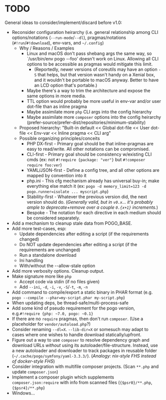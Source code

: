 # TODO

General ideas to consider/implement/discard before v1.0:

* Reconsider configuration heirarchy (i.e. general relationship among CLI options/notations (`--run-mode`/`--dl`), pragmas/notations (`#!run`/`#!download`), env-vars, and `~/.config`)
    * Why / Reasons / Examples
        * Linux and macOS don't pass shebang args the same way, so `/usr/bin/env pogo --foo' doesn't work on Linux. Allowing all CLI options to be accessible as pragmas would mitigate this limit.
            * (Reportedly, newer versions of coreutils may have an option `-S` that helps, but that version wasn't handy on a Xenial box, and it wouldn't be portable to macOS anyway. Better to have an LCD option that's portable.)
        * Maybe there's a way to trim the architecture and expose the same options in more media.
        * TTL option would probably be more useful in env-var and/or user dot-file than as inline pragma
        * Maybe assimilate more `php` CLI args into the config hierarchy
        * Maybe assimilate more `composer` options into the config heirarchy (prefer-source/prefer-dist/repositories/minimum-stability)
    * Proposed hierarchy: "Built-in default << Global dot-file << User dot-file << Env-var << Inline pragma << CLI arg"
    * Possible organizing principles/conceits
        * PHP DX-first - Primary goal should be that inline-pragmas are easy to read/write. All other notations can be compromised.
        * CLI-first - Primary goal should be consistency w/existing CLI cmds (ex: not `#!require {package: "ver"}` but `#!composer require foo:ver`)
        * YAML/JSON-first - Define a config tree, and all other options are mapped by convention into it
        * php.ini - This cfg mechanism already has universal buy-in; make everything else match it (ex: `pogo -d memory_limit=123 -d pogo.runner=isolate ... myscript.php`)
        * Stability-first - Whatever the previous version did, the next version should do. (*Generally valid, but in `v0.x`... it's probably ample to deprecate+remove over a couple `0.{x+1}` increments.*)
        * Bespoke - The notation for each directive in each medium should be considered separately.
* Add a mechanism to cleanup stale data from POGO_BASE.
* Add more test-cases, esp:
    * Update dependencies after editing a script (if the requirements changed)
    * Do NOT update dependencies after editing a script (if the requirements are unchanged)
    * Run a standalone download
    * Ini handling
    * With/without the --allow-stale option
* Add more verbosity options. Cleanup output.
* Make signature more like `php`
    * Accept code via stdin (if no files given)
    * Add `--ini`, `-d`, `-i`, `-v`, `-S`/`-t`, `-m`, `-n`
* Add command to compile/export a static binary in PHAR format (e.g. `pogo --compile --phar=my-script.phar my-script.php`)
* When updating deps, be thread-safe/multi-process-safe
* Add some kind of pseudo requirement for the pogo version, e.g.`#!require {php: ~7.0, pogo: ~0.1}`
* If there are no `require` pragmas, then don't run `composer`. (Use a placeholder for `vendor/autoload.php`?)
* Consider renaming `--dl=X`. `--lib-dir=X` or somesuch may adapt to cases where one wishes to handle download statically/upfront.
* Figure out a way to use `composer` to resolve dependency graph and download URLs *without* using its autoloader/file-structure. Instead, use a new autoloader and downloader to track packages in reusable folder (`~/.cache/pogo/symfony/yaml-3.3.3/`). (*Analogy: nix-style FHS instead of docker-style FHS*)
* Consider integration with multifile composer projects. (Scan `**.php` and update `composer.json`)
* Implement a composer plugin which supplements `composer.json:require` with info from scanned files (`{$psr0}/**.php`, `{$psr4}/**.php`)
* Windows...
